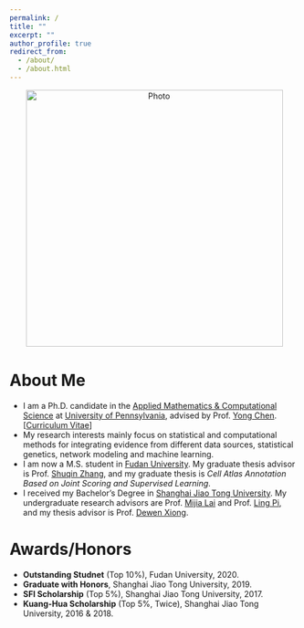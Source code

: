 ```yaml
---
permalink: /
title: ""
excerpt: ""
author_profile: true
redirect_from: 
  - /about/
  - /about.html
---
```


<p align="center">
  <img src="https://nbxszby416.github.io/files/bingyu_img.jpg?raw=true" alt="Photo" style="width: 450px;"/> 
</p>

# About Me
* I am a Ph.D. candidate in the [Applied Mathematics & Computational Science](https://www.amcs.upenn.edu/) at [University of Pennsylvania](https://www.upenn.edu/), advised by Prof. [Yong Chen](https://penncil.med.upenn.edu/about-pi/). [[Curriculum Vitae](https://nbxszby416.github.io/files/bingyu_cv.pdf)]
* My research interests mainly focus on statistical and computational methods for integrating evidence from different data sources, statistical genetics, network modeling and machine learning.
* I am now a M.S. student in [Fudan University](https://www.fudan.edu.cn/en). My graduate thesis advisor is Prof. [Shuqin Zhang](http://math.fudan.edu.cn/ShowPeople.aspx?info_lb=548&flag=526&info_id=3144), and my graduate thesis is *Cell Atlas Annotation Based on Joint Scoring and Supervised Learning*.
* I received my Bachelor’s Degree in [Shanghai Jiao Tong University](http://en.sjtu.edu.cn/). My undergraduate research advisors are Prof. [Mijia Lai](http://math.sjtu.edu.cn/faculty/mlai/) and Prof. [Ling Pi](http://www.math.sjtu.edu.cn/Default/teachershow/tags/MDAwMDAwMDAwMLKIfts), and my thesis advisor is Prof. [Dewen Xiong](http://www.math.sjtu.edu.cn/Default/teachershow/tags/MDAwMDAwMDAwMLKIhpQ).

# Awards/Honors
* **Outstanding Studnet** (Top 10%), Fudan University, 2020.
* **Graduate with Honors**, Shanghai Jiao Tong University, 2019.
* **SFI Scholarship** (Top 5%), Shanghai Jiao Tong University, 2017.
* **Kuang-Hua Scholarship** (Top 5%, Twice), Shanghai Jiao Tong University, 2016 & 2018.